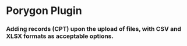 # Porygon Plugin
### Adding records (CPT) upon the upload of files, with CSV and XLSX formats as acceptable options.